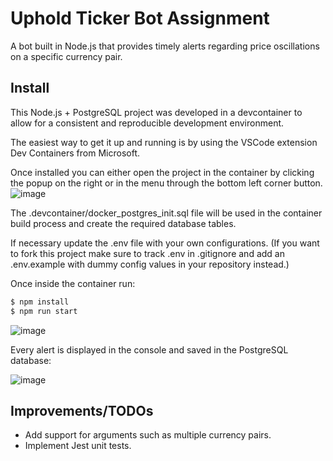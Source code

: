# Uphold Ticker Bot Assignment
A bot built in Node.js that provides timely alerts regarding price oscillations on a specific currency pair. 

## Install
This Node.js + PostgreSQL project was developed in a devcontainer to allow for a consistent and reproducible development environment.

The easiest way to get it up and running is by using the VSCode extension Dev Containers from Microsoft.

Once installed you can either open the project in the container by clicking the popup on the right or in the menu through the bottom left corner button. 
![image](https://github.com/tiagofs/uphold-ticker-bot/assets/20630774/d01b6440-e1e6-4882-9f06-ca4171ce0e24)

The .devcontainer/docker_postgres_init.sql file will be used in the container build process and create the required database tables.

If necessary update the .env file with your own configurations. (If you want to fork this project make sure to track .env in .gitignore and add an .env.example with dummy config values in your repository instead.)

Once inside the container run:
```bash
$ npm install
$ npm run start
```

![image](https://github.com/tiagofs/uphold-ticker-bot/assets/20630774/839d9480-e0f5-4af1-8d55-6a34c66bd153)

Every alert is displayed in the console and saved in the PostgreSQL database:

![image](https://github.com/tiagofs/uphold-ticker-bot/assets/20630774/4ff29718-73d8-4047-93b0-bf5fcb04091b)


## Improvements/TODOs
- Add support for arguments such as multiple currency pairs.
- Implement Jest unit tests.
